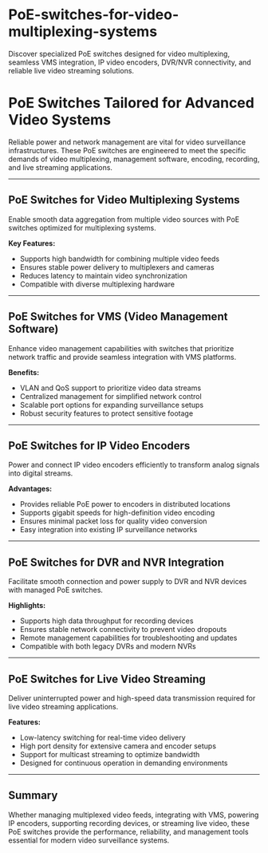 # PoE-switches-for-video-multiplexing-systems
Discover specialized PoE switches designed for video multiplexing, seamless VMS integration, IP video encoders, DVR/NVR connectivity, and reliable live video streaming solutions.

# PoE Switches Tailored for Advanced Video Systems

Reliable power and network management are vital for video surveillance infrastructures. These PoE switches are engineered to meet the specific demands of video multiplexing, management software, encoding, recording, and live streaming applications.

---

## PoE Switches for Video Multiplexing Systems

Enable smooth data aggregation from multiple video sources with PoE switches optimized for multiplexing systems.

**Key Features:**
- Supports high bandwidth for combining multiple video feeds  
- Ensures stable power delivery to multiplexers and cameras  
- Reduces latency to maintain video synchronization  
- Compatible with diverse multiplexing hardware  

---

## PoE Switches for VMS (Video Management Software)

Enhance video management capabilities with switches that prioritize network traffic and provide seamless integration with VMS platforms.

**Benefits:**
- VLAN and QoS support to prioritize video data streams  
- Centralized management for simplified network control  
- Scalable port options for expanding surveillance setups  
- Robust security features to protect sensitive footage  

---

## PoE Switches for IP Video Encoders

Power and connect IP video encoders efficiently to transform analog signals into digital streams.

**Advantages:**
- Provides reliable PoE power to encoders in distributed locations  
- Supports gigabit speeds for high-definition video encoding  
- Ensures minimal packet loss for quality video conversion  
- Easy integration into existing IP surveillance networks  

---

## PoE Switches for DVR and NVR Integration

Facilitate smooth connection and power supply to DVR and NVR devices with managed PoE switches.

**Highlights:**
- Supports high data throughput for recording devices  
- Ensures stable network connectivity to prevent video dropouts  
- Remote management capabilities for troubleshooting and updates  
- Compatible with both legacy DVRs and modern NVRs  

---

## PoE Switches for Live Video Streaming

Deliver uninterrupted power and high-speed data transmission required for live video streaming applications.

**Features:**
- Low-latency switching for real-time video delivery  
- High port density for extensive camera and encoder setups  
- Support for multicast streaming to optimize bandwidth  
- Designed for continuous operation in demanding environments  

---

## Summary

Whether managing multiplexed video feeds, integrating with VMS, powering IP encoders, supporting recording devices, or streaming live video, these PoE switches provide the performance, reliability, and management tools essential for modern video surveillance systems.
